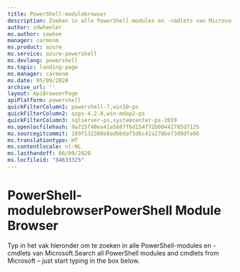 ```yaml
---
title: PowerShell-modulebrowser
description: Zoeken in alle PowerShell-modules en -cmdlets van Microsoft
author: sdwheeler
ms.author: sewhee
manager: carmonm
ms.product: azure
ms.service: azure-powershell
ms.devlang: powershell
ms.topic: landing-page
ms.manager: carmonm
ms.date: 05/09/2020
archive_url: ''
layout: ApiBrowserPage
apiPlatform: powershell
quickFilterColumn1: powershell-7,win10-ps
quickFilterColumn2: azps-4.2.0,win-mdop2-ps
quickFilterColumn3: sqlserver-ps,systemcenter-ps-2019
ms.openlocfilehash: 9a725f40ea41a5687f6d154f72b00442785d7125
ms.sourcegitcommit: 109f132360e8adbbdaf5dbc42a270be73d9dfa9b
ms.translationtype: HT
ms.contentlocale: nl-NL
ms.lasthandoff: 06/09/2020
ms.locfileid: "84633325"
---
```

# <a name="powershell-module-browser"></a><span data-ttu-id="5e8ff-103">PowerShell-modulebrowser</span><span class="sxs-lookup"><span data-stu-id="5e8ff-103">PowerShell Module Browser</span></span>

<span data-ttu-id="5e8ff-104">Typ in het vak hieronder om te zoeken in alle PowerShell-modules en -cmdlets van Microsoft.</span><span class="sxs-lookup"><span data-stu-id="5e8ff-104">Search all PowerShell modules and cmdlets from Microsoft – just start typing in the box below.</span></span>
